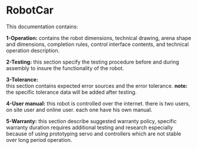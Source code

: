 
# RobotCar
This documentation  contains:

**1-Operation:**
contains the robot dimensions, technical drawing, arena shape and dimensions, completion rules, control interface contents, and technical operation description.

**2-Testing:**
this section specify the testing procedure before and during assembly to insure the functionality of the robot.

**3-Tolerance:**  
this section contains expected error sources and the error tolerance. **note:** the specific tolerance data will be added after testing.

**4-User manual:**
this robot is controlled over the internet. there is two users, on site user and online user. each one have his own manual.

**5-Warranty:**
this section describe suggested warranty policy, specific warranty duration requires additional testing and research especially because of using prototyping servo and controllers which are not stable over long period operation.  
